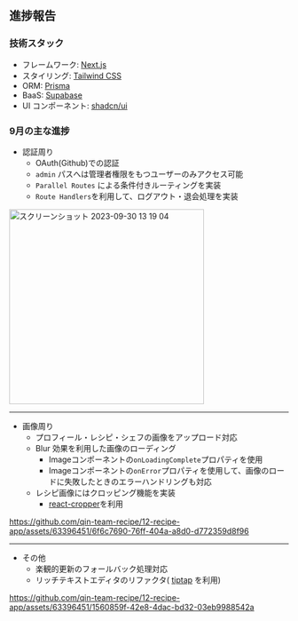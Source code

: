 ## 進捗報告

### 技術スタック

- フレームワーク: [Next.js](https://nextjs.org/)
- スタイリング: [Tailwind CSS](https://tailwindcss.com/)
- ORM: [Prisma](https://www.prisma.io/)
- BaaS: [Supabase](https://supabase.io/)
- UI コンポーネント: [shadcn/ui](https://ui.shadcn.com/)


### 9月の主な進捗

- 認証周り
  - OAuth(Github)での認証
  - `admin` パスへは管理者権限をもつユーザーのみアクセス可能
  - `Parallel Routes` による条件付きルーティングを実装
  - `Route Handlers`を利用して、ログアウト・退会処理を実装

<img width="351" alt="スクリーンショット 2023-09-30 13 19 04" src="https://github.com/qin-team-recipe/12-recipe-app/assets/63396451/a437c7ac-2d81-42e8-9f3c-4b0ef2f05e9e">

---

- 画像周り
  - プロフィール・レシピ・シェフの画像をアップロード対応
  - Blur 効果を利用した画像のローディング
    - Imageコンポーネントの`onLoadingComplete`プロパティを使用
    - Imageコンポーネントの`onError`プロパティを使用して、画像のロードに失敗したときのエラーハンドリングも対応
  - レシピ画像にはクロッピング機能を実装
    - [react-cropper](https://www.npmjs.com/package/react-cropper)を利用
 
https://github.com/qin-team-recipe/12-recipe-app/assets/63396451/6f6c7690-76ff-404a-a8d0-d772359d8f96

---

- その他
  - 楽観的更新のフォールバック処理対応 
  - リッチテキストエディタのリファクタ( [tiptap](https://www.npmjs.com/package/@tiptap/react) を利用)

 https://github.com/qin-team-recipe/12-recipe-app/assets/63396451/1560859f-42e8-4dac-bd32-03eb9988542a

